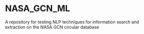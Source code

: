 # NASA_GCN_ML
A repository for testing NLP techniques for information search and extraction on the NASA GCN circular database
